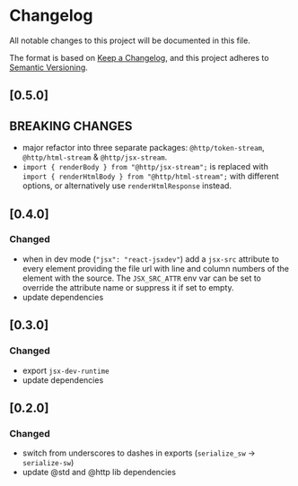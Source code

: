 # Changelog

All notable changes to this project will be documented in this file.

The format is based on [Keep a Changelog](https://keepachangelog.com/en/1.1.0/),
and this project adheres to
[Semantic Versioning](https://semver.org/spec/v2.0.0.html).

## [0.5.0]

## BREAKING CHANGES

- major refactor into three separate packages: `@http/token-stream`, `@http/html-stream` & `@http/jsx-stream`.
- `import { renderBody } from "@http/jsx-stream";` is replaced with `import { renderHtmlBody } from "@http/html-stream";` with different options, or alternatively use `renderHtmlResponse` instead.

## [0.4.0]

### Changed

- when in dev mode (`"jsx": "react-jsxdev"`) add a `jsx-src` attribute to every
  element providing the file url with line and column numbers of the element
  with the source. The `JSX_SRC_ATTR` env var can be set to override the
  attribute name or suppress it if set to empty.
- update dependencies

## [0.3.0]

### Changed

- export `jsx-dev-runtime`
- update dependencies

## [0.2.0]

### Changed

- switch from underscores to dashes in exports (`serialize_sw` ->
  `serialize-sw`)
- update @std and @http lib dependencies
